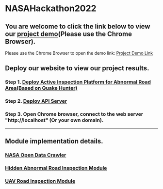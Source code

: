 # NASAHackathon2022

## You are welcome to click the link below to view our [project demo](http://nasahackthon.thebestyea.net)(Please use the Chrome Browser).

Please use the Chrome Browser to open the demo link: [Project Demo Link](http://nasahackthon.thebestyea.net)



## Deploy our website to view our project results.

### Step 1. [Deploy Active Inspection Platform for Abnormal Road Area\(Based on Quake Hunter\)](https://github.com/love3499/NASAHackathon-2022-Southern-Taiwan-Stars/tree/main/ActiveInspectionPlatformForAbnormalRoadArea)


### Step 2. [Deploy API Server](https://github.com/love3499/NASAHackathon-2022-Southern-Taiwan-Stars/tree/main/APIServer)


### Step 3. Open Chrome browser, connect to the web server "http://localhost" (Or your own domain).
<!-- ### Step 3. It creates local server and In browser when we hit root route (http://127.0.0.1/) we'll get the output. -->
---

## Module implementation details.

### [NASA Open Data Crawler](https://github.com/love3499/NASAHackathon-2022-Southern-Taiwan-Stars/tree/main/NasaOpenDataCrawler)

### [Hidden Abnormal Road Inspection Module](https://github.com/love3499/NASAHackathon-2022-Southern-Taiwan-Stars/tree/main/HiddenAbnormalRoadInspectionModule)

### [UAV Road Inspection Module](https://github.com/love3499/NASAHackathon-2022-Southern-Taiwan-Stars/tree/main/UAVRoadInspectionModule)